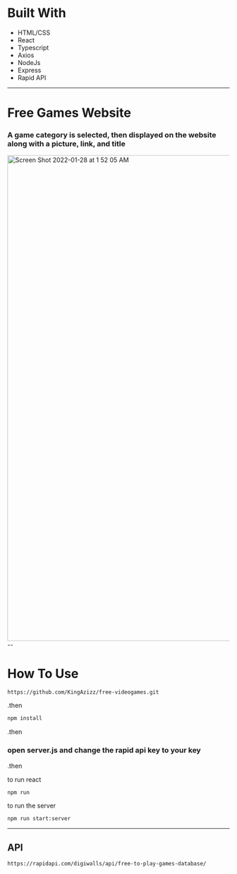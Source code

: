 #  Built With
- HTML/CSS
-  React
- Typescript
- Axios
- NodeJs
- Express
- Rapid API 

---

# Free Games Website

### A game category is selected, then displayed  on the website along with a picture,  link, and title

<img width="1099" alt="Screen Shot 2022-01-28 at 1 52 05 AM" src="https://user-images.githubusercontent.com/71937852/151456728-bfbe8dd3-9c94-4b56-aa01-a28d7fd2b156.png">
--

# How To Use

```
https://github.com/KingAzizz/free-videogames.git
```

.then
```bash
npm install
```

.then
### open server.js and change the rapid api key to your key

.then

to run react
```bash
npm run
```

to run the server
```bash
npm run start:server
```

---
## API 
```
https://rapidapi.com/digiwalls/api/free-to-play-games-database/
```
